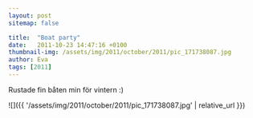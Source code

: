 ```yaml
---
layout: post
sitemap: false

title:  "Boat party"
date:   2011-10-23 14:47:16 +0100
thumbnail-img: /assets/img/2011/october/2011/pic_171738087.jpg
author: Eva
tags: [2011]
---
```


Rustade fin båten min för vintern :)

![]({{ '/assets/img/2011/october/2011/pic_171738087.jpg'  | relative_url }})

